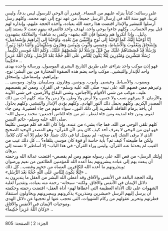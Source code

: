 ------------------------------------------------------------------------

على رسالته: كتاباً ينزله عليهم من السماء.. فيقرر أن الوحي للرسول ليس
بدعاً، وليس غريباً، فهو سنة الله في إرسال الرسل جميعاً، من عهد نوح إلى عهد
محمد. وكلهم رسل أرسلوا للتبشير والإنذار اقتضت هذا رحمة الله بعباده،
وأخذه الحجة عليهم، وإنذاره لهم قبل يوم الحساب.. وكلهم جاءوا بوحي واحد،
لهدف واحد فالتفرقة بينهم تعنت لا يستند إلى دليل.. وإذا أنكروا هم وتعنتوا
فإن الله يشهد- وكفى به شاهداً- والملائكة يشهدون.  
«إِنَّا أَوْحَيْنا إِلَيْكَ كَما أَوْحَيْنا إِلى نُوحٍ وَالنَّبِيِّينَ مِنْ بَعْدِهِ، وَأَوْحَيْنا إِلى
إِبْراهِيمَ وَإِسْماعِيلَ وَإِسْحاقَ وَيَعْقُوبَ وَالْأَسْباطِ، وَعِيسى وَأَيُّوبَ وَيُونُسَ وَهارُونَ
وَسُلَيْمانَ، وَآتَيْنا داوُدَ زَبُوراً. وَرُسُلًا قَدْ قَصَصْناهُمْ عَلَيْكَ مِنْ قَبْلُ وَرُسُلًا لَمْ نَقْصُصْهُمْ
عَلَيْكَ، وَكَلَّمَ اللَّهُ مُوسى تَكْلِيماً.. رُسُلًا مُبَشِّرِينَ وَمُنْذِرِينَ لِئَلَّا يَكُونَ لِلنَّاسِ عَلَى
اللَّهِ حُجَّةٌ بَعْدَ الرُّسُلِ. وَكانَ اللَّهُ عَزِيزاً حَكِيماً» ..  
فهو إذن موكب واحد يتراءى على طريق التاريخ البشري الموصول، ورسالة واحدة
بهدى واحد للإنذار والتبشير.. موكب واحد يضم هذه الصفوة المختارة من بين
البشر: نوح. وإبراهيم. وإسماعيل. وإسحاق.  
ويعقوب. والأسباط. وعيسى. وأيوب. ويونس. وهارون. وسليمان. وداود. وموسى ...
وغيرهم ممن قصهم الله على نبيه- صلى الله عليه وسلم- في القرآن، وممن لم
يقصصهم عليه.. موكب من شتى الأقوام والأجناس، وشتى البقاع والأرضين. في شتى
الآونة والأزمان. لا يفرقهم نسب ولا جنس، ولا أرض ولا وطن. ولا زمن ولا
بيئة. كلهم آت من ذلك المصدر الكريم. وكلهم يحمل ذلك النور الهادي. وكلهم
يؤدي الإنذار والتبشير. وكلهم يحاول أن يأخذ بزمام القافلة البشرية إلى ذلك
النور.. سواء منهم من جاء لعشيرة. ومن جاء لقوم. ومن جاء لمدينة ومن جاء
لقطر.. ثم من جاء للناس أجمعين: محمد رسول الله- صلى الله عليه وسلم- خاتم
النبيين.  
كلهم تلقى الوحي من الله. فما جاء بشيء من عنده. وإذا كان الله قد كلم موسى
تكليماً فهو لون من الوحي لا يعرف أحد كيف كان يتم. لأن القرآن- وهو المصدر
الوحيد الصحيح الذي لا يرقى الشك إلى صحته- لم يفصل لنا في ذلك شيئاً. فلا
نعلم إلا أنه كان كلاماً. ولكن ما طبيعته؟ كيف تم؟ بأية حاسة أو قوة كان
موسى يتلقاه؟ ... كل ذلك غيب من الغيب لم يحدثنا عنه القرآن. وليس وراء
القرآن- في هذا الباب- إلا أساطير لا تستند إلى برهان.  
إولئك الرسل- من قص الله على رسوله منهم ومن لم يقصص- اقتضت عدالة الله
ورحمته أن يبعث بهم إلى عباده يبشرونهم بما أعده الله للمؤمنين الطائعين من
نعيم ورضوان وينذرونهم ما أعده الله للكافرين العصاة من جحيم وغضب.. كل
ذلك:  
«لِئَلَّا يَكُونَ لِلنَّاسِ عَلَى اللَّهِ حُجَّةٌ بَعْدَ الرُّسُلِ» ..  
ولله الحجة البالغة في الأنفس والآفاق وقد أعطى الله البشر من العقل ما
يتدبرون به دلائل الإيمان في الأنفس والآفاق. ولكنه- سبحانه- رحمة منه
بعباده، وتقديراً لغلبة الشهوات على تلك الأداة العظيمة التي أعطاها لهم-
أداة العقل- اقتضت رحمته وحكمته أن يرسل إليهم الرسل «مبشرين ومنذرين»
يذكرونهم ويبصرونهم ويحاولون استنقاذ فطرتهم وتحرير عقولهم من ركام
الشهوات، التي تحجب عنها أو تحجبها عن دلائل الهدى وموحيات الإيمان في
الأنفس والآفاق.  
«وَكانَ اللَّهُ عَزِيزاً حَكِيماً» ..

------------------------------------------------------------------------

الجزء: 2 ¦ الصفحة: 805
